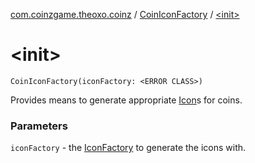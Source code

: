 [com.coinzgame.theoxo.coinz](../index.md) / [CoinIconFactory](index.md) / [&lt;init&gt;](.)

# &lt;init&gt;

`CoinIconFactory(iconFactory: <ERROR CLASS>)`

Provides means to generate appropriate [Icon](#)s for coins.

### Parameters

`iconFactory` - the [IconFactory](#) to generate the icons with.